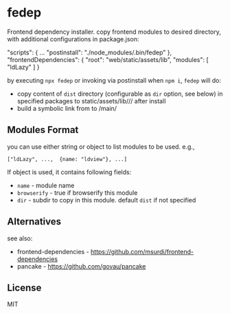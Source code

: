 # fedep

Frontend dependency installer. copy frontend modules to desired directory, with additional configurations in package.json:

  "scripts": {
    ...
    "postinstall": "./node_modules/.bin/fedep"
  },
  "frontendDependencies": {
    "root": "web/static/assets/lib",
    "modules": [ "ldLazy" ]
  }


by executing `npx fedep` or invoking via postinstall when `npm i`, `fedep` will do:

  - copy content of `dist` directory (configurable as `dir` option, see below) in specified packages to static/assets/lib/<name>/<version>/ after install
  - build a symbolic link from <version> to /main/


## Modules Format

you can use either string or object to list modules to be used. e.g.,

    ["ldLazy", ...,  {name: "ldview"}, ...]


If object is used, it contains following fields:

 - `name` - module name
 - `browserify` - true if browserify this module
 - `dir` - subdir to copy in this module. default `dist` if not specified


## Alternatives

see also: 
 - frontend-dependencies - https://github.com/msurdi/frontend-dependencies
 - pancake - https://github.com/govau/pancake


## License

MIT
